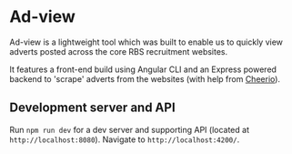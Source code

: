 # Ad-view

Ad-view is a lightweight tool which was built to enable us to quickly view adverts posted across the core RBS recruitment websites.

It features a front-end build using Angular CLI and an Express powered backend to 'scrape' adverts from the websites (with help from [Cheerio](https://github.com/cheeriojs/cheerio)).

## Development server and API

Run `npm run dev` for a dev server and supporting API (located at `http://localhost:8080`). Navigate to `http://localhost:4200/`. 
